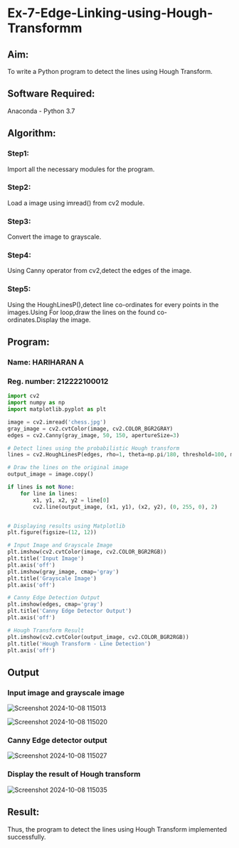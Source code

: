 # Ex-7-Edge-Linking-using-Hough-Transformm
## Aim:
To write a Python program to detect the lines using Hough Transform.

## Software Required:
Anaconda - Python 3.7

## Algorithm:
### Step1:

Import all the necessary modules for the program.
### Step2:

Load a image using imread() from cv2 module.
### Step3:

Convert the image to grayscale.
### Step4:

Using Canny operator from cv2,detect the edges of the image.
### Step5:

Using the HoughLinesP(),detect line co-ordinates for every points in the images.Using For loop,draw the lines on the found co-ordinates.Display the image.

## Program:
### Name: HARIHARAN A
### Reg. number: 212222100012

```python
import cv2
import numpy as np
import matplotlib.pyplot as plt

image = cv2.imread('chess.jpg')
gray_image = cv2.cvtColor(image, cv2.COLOR_BGR2GRAY)
edges = cv2.Canny(gray_image, 50, 150, apertureSize=3)

# Detect lines using the probabilistic Hough transform
lines = cv2.HoughLinesP(edges, rho=1, theta=np.pi/180, threshold=100, minLineLength=50, maxLineGap=10)

# Draw the lines on the original image
output_image = image.copy()

if lines is not None:
    for line in lines:
        x1, y1, x2, y2 = line[0]
        cv2.line(output_image, (x1, y1), (x2, y2), (0, 255, 0), 2)


# Displaying results using Matplotlib
plt.figure(figsize=(12, 12))

# Input Image and Grayscale Image
plt.imshow(cv2.cvtColor(image, cv2.COLOR_BGR2RGB))
plt.title('Input Image')
plt.axis('off')
plt.imshow(gray_image, cmap='gray')
plt.title('Grayscale Image')
plt.axis('off')

# Canny Edge Detection Output
plt.imshow(edges, cmap='gray')
plt.title('Canny Edge Detector Output')
plt.axis('off')

# Hough Transform Result
plt.imshow(cv2.cvtColor(output_image, cv2.COLOR_BGR2RGB))
plt.title('Hough Transform - Line Detection')
plt.axis('off')
```

## Output

### Input image and grayscale image

![Screenshot 2024-10-08 115013](https://github.com/user-attachments/assets/ee5df676-b27a-46d6-8e12-86c310875f48)

![Screenshot 2024-10-08 115020](https://github.com/user-attachments/assets/448c252e-06af-4cda-a8be-f74e0e2939aa)


### Canny Edge detector output
![Screenshot 2024-10-08 115027](https://github.com/user-attachments/assets/40be6144-6daf-4f2c-8adf-b022c10facf1)


### Display the result of Hough transform
![Screenshot 2024-10-08 115035](https://github.com/user-attachments/assets/58e358f1-de18-47e5-91be-e67ff626f3d7)

## Result:
Thus, the program to detect the lines using Hough Transform implemented successfully.
